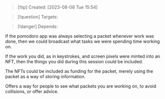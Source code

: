 
>[!tip] Created: [2023-08-08 Tue 15:54]

>[!question] Targets: 

>[!danger] Depends: 

If the pomodoro app was always selecting a packet whenever work was done, then we could broadcast what tasks we were spending time working on.

If the work you did, as in keystrokes, and screen pixels were minted into an NFT, then the things you did during this session could be included.

The NFTs could be included as funding for the packet, merely using the packet as a way of storing information.

Offers a way for people to see what packets you are working on, to avoid collisions, or offer advice.